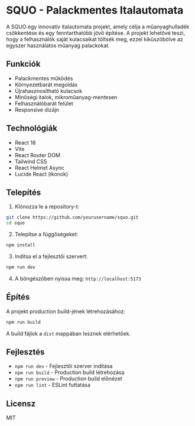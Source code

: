 # SQUO - Palackmentes Italautomata

A SQUO egy innovatív italautomata projekt, amely célja a műanyaghulladék csökkentése és egy fenntarthatóbb jövő építése. A projekt lehetővé teszi, hogy a felhasználók saját kulacsaikat töltsék meg, ezzel kiküszöbölve az egyszer használatos műanyag palackokat.

## Funkciók

- Palackmentes működés
- Környezetbarát megoldás
- Újrahasznosítható kulacsok
- Minőségi italok, mikroműanyag-mentesen
- Felhasználóbarát felület
- Responsive dizájn

## Technológiák

- React 18
- Vite
- React Router DOM
- Tailwind CSS
- React Helmet Async
- Lucide React (ikonok)

## Telepítés

1. Klónozza le a repository-t:

```bash
git clone https://github.com/yourusername/squo.git
cd squo
```

2. Telepítse a függőségeket:

```bash
npm install
```

3. Indítsa el a fejlesztői szervert:

```bash
npm run dev
```

4. A böngészőben nyissa meg: `http://localhost:5173`

## Építés

A projekt production build-jének létrehozásához:

```bash
npm run build
```

A build fájlok a `dist` mappában lesznek elérhetőek.

## Fejlesztés

- `npm run dev` - Fejlesztői szerver indítása
- `npm run build` - Production build létrehozása
- `npm run preview` - Production build előnézet
- `npm run lint` - ESLint futtatása

## Licensz

MIT
